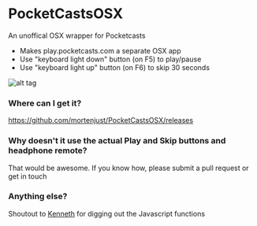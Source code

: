 # PocketCastsOSX
An unoffical OSX wrapper for Pocketcasts

* Makes play.pocketcasts.com a separate OSX app
* Use "keyboard light down" button (on F5) to play/pause
* Use "keyboard light up" button (on F6) to skip 30 seconds

![alt tag](https://raw.githubusercontent.com/mortenjust/PocketCastsOSX/master/Files/screenshot.png)

### Where can I get it? 
https://github.com/mortenjust/PocketCastsOSX/releases

### Why doesn't it use the actual Play and Skip buttons and headphone remote?
That would be awesome. If you know how, please submit a pull request or get in touch

### Anything else?
Shoutout to [Kenneth](http://github.com/auchenberg) for digging out the Javascript functions
